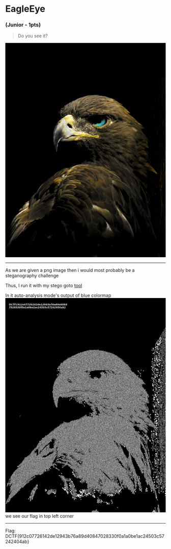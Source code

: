 # EagleEye
### (Junior - 1pts)
> Do you see it?

![chall.png](chall.png)

------
As we are given a png image then i would most probably be a steganography challenge

Thus, I run it with my stego goto [tool](https://github.com/bannsec/stegoVeritas)

In it auto-analysis mode's output of blue colormap ![chall.png_Blue_0.png](chall.png_Blue_0.png) we see our flag in top left corner

------
Flag: DCTF{912c07726142de12943b76a89d40847028330f0a1a0be1ac24503c57242404ab}
